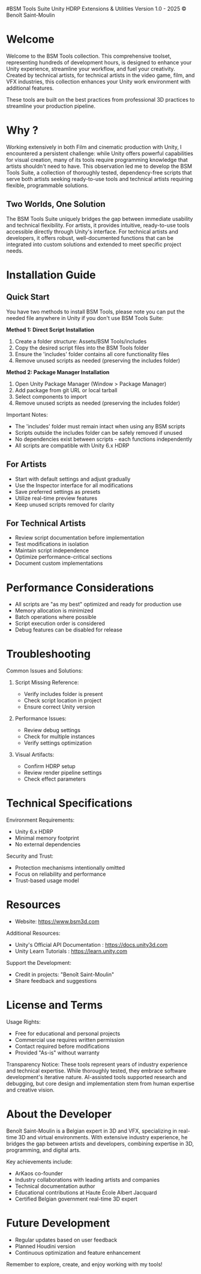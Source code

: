 #BSM Tools Suite
Unity HDRP Extensions & Utilities
Version 1.0 - 2025
© Benoît Saint-Moulin

Welcome
=======
Welcome to the BSM Tools collection. This comprehensive toolset, representing hundreds of development hours, is designed to enhance your Unity experience, streamline your workflow, and fuel your creativity. Created by technical artists, for technical artists in the video game, film, and VFX industries, this collection enhances your Unity work environment with additional features.

These tools are built on the best practices from professional 3D practices to streamline your production pipeline.

Why ?
=====
Working extensively in both Film and cinematic production with Unity, I encountered a persistent challenge: while Unity offers powerful capabilities for visual creation, many of its tools require programming knowledge that artists shouldn't need to have. This observation led me to develop the BSM Tools Suite, a collection of thoroughly tested, dependency-free scripts that serve both artists seeking ready-to-use tools and technical artists requiring flexible, programmable solutions.

Two Worlds, One Solution
----------------------
The BSM Tools Suite uniquely bridges the gap between immediate usability and technical flexibility. For artists, it provides intuitive, ready-to-use tools accessible directly through Unity's interface. For technical artists and developers, it offers robust, well-documented functions that can be integrated into custom solutions and extended to meet specific project needs.

Installation Guide
================

Quick Start
----------
You have two methods to install BSM Tools, please note you can put the needed file anywhere in Unity if you don't use BSM Tools Suite:

**Method 1: Direct Script Installation**
1. Create a folder structure: Assets/BSM Tools/includes
2. Copy the desired script files into the BSM Tools folder
3. Ensure the 'includes' folder contains all core functionality files
4. Remove unused scripts as needed (preserving the includes folder)

**Method 2: Package Manager Installation**
1. Open Unity Package Manager (Window > Package Manager)
2. Add package from git URL or local tarball
3. Select components to import
4. Remove unused scripts as needed (preserving the includes folder)

Important Notes:
- The 'includes' folder must remain intact when using any BSM scripts
- Scripts outside the includes folder can be safely removed if unused
- No dependencies exist between scripts - each functions independently
- All scripts are compatible with Unity 6.x HDRP

For Artists
---------
- Start with default settings and adjust gradually
- Use the Inspector interface for all modifications
- Save preferred settings as presets
- Utilize real-time preview features
- Keep unused scripts removed for clarity

For Technical Artists
------------------
- Review script documentation before implementation
- Test modifications in isolation
- Maintain script independence
- Optimize performance-critical sections
- Document custom implementations

Performance Considerations
===========================
- All scripts are "as my best" optimized and ready for production use
- Memory allocation is minimized
- Batch operations where possible
- Script execution order is considered
- Debug features can be disabled for release

Troubleshooting
=============
Common Issues and Solutions:
1. Script Missing Reference:
   - Verify includes folder is present
   - Check script location in project
   - Ensure correct Unity version

2. Performance Issues:
   - Review debug settings
   - Check for multiple instances
   - Verify settings optimization

3. Visual Artifacts:
   - Confirm HDRP setup
   - Review render pipeline settings
   - Check effect parameters

Technical Specifications
=====================
Environment Requirements:
- Unity 6.x HDRP
- Minimal memory footprint
- No external dependencies

Security and Trust:
- Protection mechanisms intentionally omitted
- Focus on reliability and performance
- Trust-based usage model

Resources
=========
- Website: https://www.bsm3d.com

Additional Resources:
- Unity's Official API Documentation : https://docs.unity3d.com
- Unity Learn Tutorials : https://learn.unity.com

Support the Development:
- Credit in projects: "Benoît Saint-Moulin"
- Share feedback and suggestions

License and Terms
===============
Usage Rights:
- Free for educational and personal projects
- Commercial use requires written permission
- Contact required before modifications
- Provided "As-is" without warranty

Transparency Notice:
These tools represent years of industry experience and technical expertise. While thoroughly tested, they embrace software development's iterative nature. AI-assisted tools supported research and debugging, but core design and implementation stem from human expertise and creative vision.

About the Developer
=================
Benoît Saint-Moulin is a Belgian expert in 3D and VFX, specializing in real-time 3D and virtual environments. With extensive industry experience, he bridges the gap between artists and developers, combining expertise in 3D, programming, and digital arts.

Key achievements include:
- ArKaos co-founder
- Industry collaborations with leading artists and companies
- Technical documentation author
- Educational contributions at Haute École Albert Jacquard
- Certified Belgian government real-time 3D expert

Future Development
================
- Regular updates based on user feedback
- Planned Houdini version
- Continuous optimization and feature enhancement

Remember to explore, create, and enjoy working with my tools!
